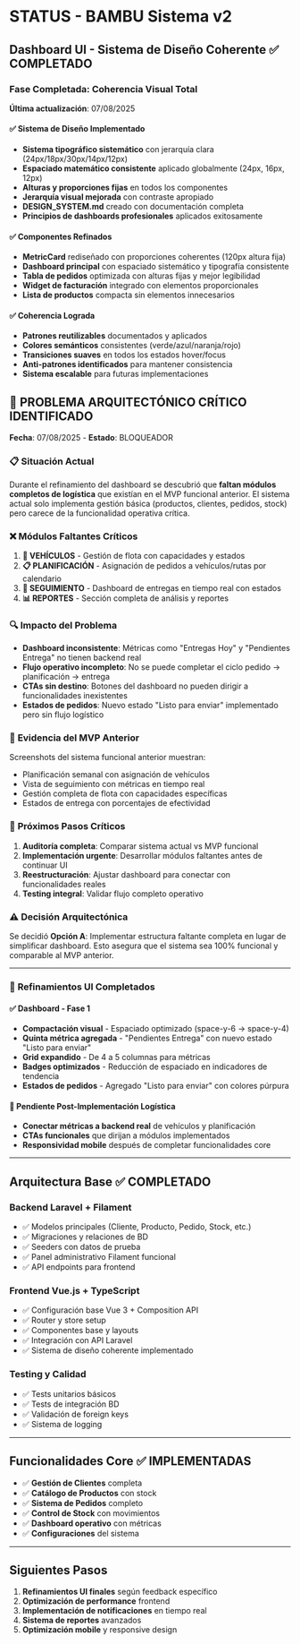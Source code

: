 # STATUS - BAMBU Sistema v2

## Dashboard UI - Sistema de Diseño Coherente ✅ COMPLETADO

### Fase Completada: Coherencia Visual Total
**Última actualización**: 07/08/2025

#### ✅ **Sistema de Diseño Implementado**
- **Sistema tipográfico sistemático** con jerarquía clara (24px/18px/30px/14px/12px)
- **Espaciado matemático consistente** aplicado globalmente (24px, 16px, 12px)
- **Alturas y proporciones fijas** en todos los componentes
- **Jerarquía visual mejorada** con contraste apropiado
- **DESIGN_SYSTEM.md** creado con documentación completa
- **Principios de dashboards profesionales** aplicados exitosamente

#### ✅ **Componentes Refinados**
- **MetricCard** rediseñado con proporciones coherentes (120px altura fija)
- **Dashboard principal** con espaciado sistemático y tipografía consistente
- **Tabla de pedidos** optimizada con alturas fijas y mejor legibilidad
- **Widget de facturación** integrado con elementos proporcionales
- **Lista de productos** compacta sin elementos innecesarios

#### ✅ **Coherencia Lograda**
- **Patrones reutilizables** documentados y aplicados
- **Colores semánticos** consistentes (verde/azul/naranja/rojo)
- **Transiciones suaves** en todos los estados hover/focus
- **Anti-patrones identificados** para mantener consistencia
- **Sistema escalable** para futuras implementaciones

## 🚨 PROBLEMA ARQUITECTÓNICO CRÍTICO IDENTIFICADO
**Fecha**: 07/08/2025 - **Estado**: BLOQUEADOR

### 📋 **Situación Actual**
Durante el refinamiento del dashboard se descubrió que **faltan módulos completos de logística** que existían en el MVP funcional anterior. El sistema actual solo implementa gestión básica (productos, clientes, pedidos, stock) pero carece de la funcionalidad operativa crítica.

### ❌ **Módulos Faltantes Críticos**
1. **🚛 VEHÍCULOS** - Gestión de flota con capacidades y estados
2. **📋 PLANIFICACIÓN** - Asignación de pedidos a vehículos/rutas por calendario
3. **📍 SEGUIMIENTO** - Dashboard de entregas en tiempo real con estados
4. **📊 REPORTES** - Sección completa de análisis y reportes

### 🔍 **Impacto del Problema**
- **Dashboard inconsistente**: Métricas como "Entregas Hoy" y "Pendientes Entrega" no tienen backend real
- **Flujo operativo incompleto**: No se puede completar el ciclo pedido → planificación → entrega
- **CTAs sin destino**: Botones del dashboard no pueden dirigir a funcionalidades inexistentes
- **Estados de pedidos**: Nuevo estado "Listo para enviar" implementado pero sin flujo logístico

### 📱 **Evidencia del MVP Anterior**
Screenshots del sistema funcional anterior muestran:
- Planificación semanal con asignación de vehículos
- Vista de seguimiento con métricas en tiempo real  
- Gestión completa de flota con capacidades específicas
- Estados de entrega con porcentajes de efectividad

### 🎯 **Próximos Pasos Críticos**
1. **Auditoría completa**: Comparar sistema actual vs MVP funcional
2. **Implementación urgente**: Desarrollar módulos faltantes antes de continuar UI
3. **Reestructuración**: Ajustar dashboard para conectar con funcionalidades reales
4. **Testing integral**: Validar flujo completo operativo

### ⚠️ **Decisión Arquitectónica**
Se decidió **Opción A**: Implementar estructura faltante completa en lugar de simplificar dashboard. Esto asegura que el sistema sea 100% funcional y comparable al MVP anterior.

---

### 🔄 **Refinamientos UI Completados**
#### ✅ **Dashboard - Fase 1**
- **Compactación visual** - Espaciado optimizado (space-y-6 → space-y-4)
- **Quinta métrica agregada** - "Pendientes Entrega" con nuevo estado "Listo para enviar"  
- **Grid expandido** - De 4 a 5 columnas para métricas
- **Badges optimizados** - Reducción de espaciado en indicadores de tendencia
- **Estados de pedidos** - Agregado "Listo para enviar" con colores púrpura

#### 🚧 **Pendiente Post-Implementación Logística**
- **Conectar métricas a backend real** de vehículos y planificación
- **CTAs funcionales** que dirijan a módulos implementados
- **Responsividad mobile** después de completar funcionalidades core

---

## Arquitectura Base ✅ COMPLETADO

### Backend Laravel + Filament
- ✅ Modelos principales (Cliente, Producto, Pedido, Stock, etc.)
- ✅ Migraciones y relaciones de BD
- ✅ Seeders con datos de prueba
- ✅ Panel administrativo Filament funcional
- ✅ API endpoints para frontend

### Frontend Vue.js + TypeScript
- ✅ Configuración base Vue 3 + Composition API
- ✅ Router y store setup
- ✅ Componentes base y layouts
- ✅ Integración con API Laravel
- ✅ Sistema de diseño coherente implementado

### Testing y Calidad
- ✅ Tests unitarios básicos
- ✅ Tests de integración BD
- ✅ Validación de foreign keys
- ✅ Sistema de logging

---

## Funcionalidades Core ✅ IMPLEMENTADAS

- ✅ **Gestión de Clientes** completa
- ✅ **Catálogo de Productos** con stock
- ✅ **Sistema de Pedidos** completo
- ✅ **Control de Stock** con movimientos
- ✅ **Dashboard operativo** con métricas
- ✅ **Configuraciones** del sistema

---

## Siguientes Pasos

1. **Refinamientos UI finales** según feedback específico
2. **Optimización de performance** frontend
3. **Implementación de notificaciones** en tiempo real
4. **Sistema de reportes** avanzados
5. **Optimización mobile** y responsive design